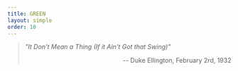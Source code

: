 ```yaml
---
title: GREEN
layout: simple
order: 10
---
```


> *"It Don't Mean a Thing (If it Ain't Got that Swing)"*
> 
><p align="right">-- Duke Ellington, February 2rd, 1932</p>